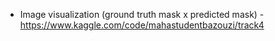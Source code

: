 - Image visualization (ground truth mask x predicted mask) - https://www.kaggle.com/code/mahastudentbazouzi/track4